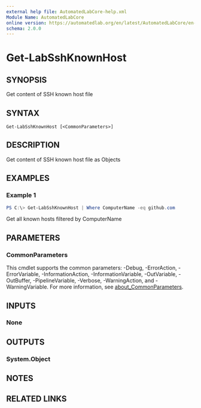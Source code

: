 ```yaml
---
external help file: AutomatedLabCore-help.xml
Module Name: AutomatedLabCore
online version: https://automatedlab.org/en/latest/AutomatedLabCore/en-us/Get-LabSshKnownHost
schema: 2.0.0
---
```


# Get-LabSshKnownHost

## SYNOPSIS
Get content of SSH known host file

## SYNTAX

```
Get-LabSshKnownHost [<CommonParameters>]
```

## DESCRIPTION
Get content of SSH known host file as Objects

## EXAMPLES

### Example 1
```powershell
PS C:\> Get-LabSshKnownHost | Where ComputerName -eq github.com
```

Get all known hosts filtered by ComputerName

## PARAMETERS

### CommonParameters
This cmdlet supports the common parameters: -Debug, -ErrorAction, -ErrorVariable, -InformationAction, -InformationVariable, -OutVariable, -OutBuffer, -PipelineVariable, -Verbose, -WarningAction, and -WarningVariable. For more information, see [about_CommonParameters](http://go.microsoft.com/fwlink/?LinkID=113216).

## INPUTS

### None

## OUTPUTS

### System.Object
## NOTES

## RELATED LINKS

